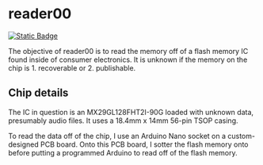 # reader00
<a href="https://raja.rocks/projects/E120P1010A00.html"><img alt="Static Badge" src="https://img.shields.io/badge/raja.rocks-E120P1010A00-lightgray?style=flat-square"></a>

The objective of reader00 is to read the memory off of a flash memory IC found
inside of consumer electronics. It is unknown if the memory on the chip is 1.
recoverable or 2. publishable.

## Chip details

The IC in question is an MX29GL128FHT2I-90G loaded with unknown data, presumably
audio files. It uses a 18.4mm x 14mm 56-pin TSOP casing.

To read the data off of the chip, I use an Arduino Nano socket on a
custom-designed PCB board. Onto this PCB board, I sotter the flash memory onto
before putting a programmed Arduino to read off of the flash memory.
